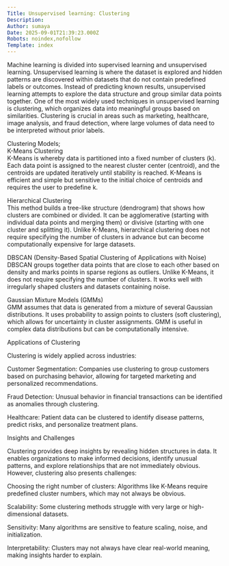 ```yaml
---
Title: Unsupervised learning: Clustering
Description: 
Author: sumaya
Date: 2025-09-01T21:39:23.000Z
Robots: noindex,nofollow
Template: index
---
```

<p>Machine learning is divided into supervised learning and unsupervised learning. Unsupervised learning is where the dataset is explored and hidden patterns are discovered within datasets that do not contain predefined labels or outcomes. Instead of predicting known results, unsupervised learning attempts to explore the data structure and group similar data points together. One of the most widely used techniques in unsupervised learning is clustering, which organizes data into meaningful groups based on similarities. Clustering is crucial in areas such as marketing, healthcare, image analysis, and fraud detection, where large volumes of data need to be interpreted without prior labels.</p>

<p>Clustering Models;<br>
K-Means Clustering<br>
K-Means is whereby data is partitioned into a fixed number of clusters (k). Each data point is assigned to the nearest cluster center (centroid), and the centroids are updated iteratively until stability is reached. K-Means is efficient and simple but sensitive to the initial choice of centroids and requires the user to predefine k.</p>

<p>Hierarchical Clustering<br>
This method builds a tree-like structure (dendrogram) that shows how clusters are combined or divided. It can be agglomerative (starting with individual data points and merging them) or divisive (starting with one cluster and splitting it). Unlike K-Means, hierarchical clustering does not require specifying the number of clusters in advance but can become computationally expensive for large datasets.</p>

<p>DBSCAN (Density-Based Spatial Clustering of Applications with Noise)<br>
DBSCAN groups together data points that are close to each other based on density and marks points in sparse regions as outliers. Unlike K-Means, it does not require specifying the number of clusters. It works well with irregularly shaped clusters and datasets containing noise.</p>

<p>Gaussian Mixture Models (GMMs)<br>
GMM assumes that data is generated from a mixture of several Gaussian distributions. It uses probability to assign points to clusters (soft clustering), which allows for uncertainty in cluster assignments. GMM is useful in complex data distributions but can be computationally intensive.</p>

<p>Applications of Clustering</p>

<p>Clustering is widely applied across industries:</p>

<p>Customer Segmentation: Companies use clustering to group customers based on purchasing behavior, allowing for targeted marketing and personalized recommendations.</p>

<p>Fraud Detection: Unusual behavior in financial transactions can be identified as anomalies through clustering.</p>

<p>Healthcare: Patient data can be clustered to identify disease patterns, predict risks, and personalize treatment plans.</p>

<p>Insights and Challenges</p>

<p>Clustering provides deep insights by revealing hidden structures in data. It enables organizations to make informed decisions, identify unusual patterns, and explore relationships that are not immediately obvious. However, clustering also presents challenges:</p>

<p>Choosing the right number of clusters: Algorithms like K-Means require predefined cluster numbers, which may not always be obvious.</p>

<p>Scalability: Some clustering methods struggle with very large or high-dimensional datasets.</p>

<p>Sensitivity: Many algorithms are sensitive to feature scaling, noise, and initialization.</p>

<p>Interpretability: Clusters may not always have clear real-world meaning, making insights harder to explain.</p>

